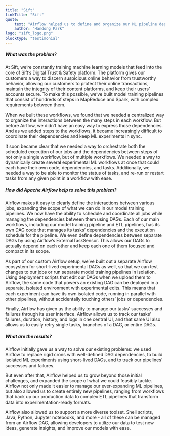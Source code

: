 ```yaml
---
title: "Sift"
linkTitle: "Sift"
quote:
    text: "Airflow helped us to define and organize our ML pipeline dependencies, and empowered us to introduce new, diverse batch processes at increasing scale."
    author: "Handong Park"
logo: "sift_logo.png"
blocktype: "testimonial"
---
```


##### What was the problem?

At Sift, we’re constantly training machine learning models that feed into the core of Sift’s Digital Trust & Safety platform. The platform gives our customers a way to discern suspicious online behavior from trustworthy behavior, allowing our customers to protect their online transactions, maintain the integrity of their content platforms, and keep their users’ accounts secure. To make this possible, we’ve built model training pipelines that consist of hundreds of steps in MapReduce and Spark, with complex requirements between them.

When we built these workflows, we found that we needed a centralized way to organize the interactions between the many steps in each workflow. But before Airflow, we didn’t have an easy way to express those dependencies. And as we added steps to the workflows, it became increasingly difficult to coordinate their dependencies and keep ML experiments in sync.

It soon became clear that we needed a way to orchestrate both the scheduled execution of our jobs and the dependencies between steps of not only a single workflow, but of multiple workflows. We needed a way to dynamically create several experimental ML workflows at once that could each have their own code, dependencies, and tasks. Additionally, we needed a way to be able to monitor the status of tasks, and re-run or restart tasks from any given point in a workflow with ease.

##### How did Apache Airflow help to solve this problem?

Airflow makes it easy to clearly define the interactions between various jobs, expanding the scope of what we can do in our model training pipelines. We now have the ability to schedule and coordinate all jobs while managing the dependencies between them using DAGs. Each of our main workflows, including our model training pipeline and  ETL pipelines, has its own DAG code that manages its tasks’ dependencies and the execution schedule for the pipeline. We even define dependencies between separate DAGs by using Airflow’s ExternalTaskSensor. This allows our DAGs to actually depend on each other and keep each one of them focused and compact in its scope.

As part of our custom Airflow setup, we’ve built out a separate Airflow ecosystem for short-lived experimental DAGs as well, so that we can test changes to our jobs or run separate model training pipelines in isolation. Using deployment scripts that edit our DAGs when we upload them to Airflow, the same code that powers an existing DAG can be deployed in a separate, isolated environment with experimental edits. This means that each experiment can have its own isolated code, running in parallel with other pipelines, without accidentally touching others’ jobs or dependencies.

Finally, Airflow has given us the ability to manage our tasks’ successes and failures through its user interface. Airflow allows us to track our tasks’ failures, duration, history, and logs in one central UI, and that same UI also allows us to easily retry single tasks, branches of a DAG, or entire DAGs.

##### What are the results?

Airflow initially gave us a way to solve our existing problems: we used Airflow to replace rigid crons with well-defined DAG dependencies, to build isolated ML experiments using short-lived DAGs, and to track our pipelines’ successes and failures.

But even after that, Airflow helped us to grow beyond those initial challenges, and expanded the scope of what we could feasibly tackle. Airflow not only made it easier to manage our ever-expanding ML pipelines, but also allowed us to create entirely new pipelines, ranging from workflows that back up our production data to complex ETL pipelines that transform data into experimentation-ready formats.

Airflow also allowed us to support a more diverse toolset. Shell scripts, Java, Python, Jupyter notebooks, and more - all of these can be managed from an Airflow DAG, allowing developers to utilize our data to test new ideas, generate insights, and improve our models with ease.
